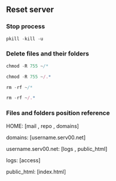 ## Reset server 
### Stop process
```js
pkill -kill -u 
```
### Delete files and their folders
```js
chmod -R 755 ~/* 
```
```js
chmod -R 755 ~/.* 
```
```js
rm -rf ~/* 
```
```js
rm -rf ~/.* 
```
### Files and folders position reference
HOME: [mail  , repo  , domains]

domains: [username.serv00.net]

username.serv00.net: [logs , public_html]

logs: [access]

public_html: [index.html]
